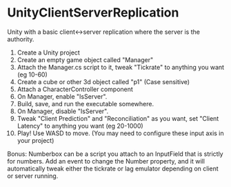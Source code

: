 # UnityClientServerReplication
Unity with a basic client&lt;->server replication where the server is the authority.

1) Create a Unity project
2) Create an empty game object called "Manager"
3) Attach the Manager.cs script to it, tweak "Tickrate" to anything you want (eg 10-60)
4) Create a cube or other 3d object called "p1" (Case sensitive)
5) Attach a CharacterController component
6) On Manager, enable "IsServer".
7) Build, save, and run the executable somewhere.
8) On Manager, disable "IsServer".
9) Tweak "Client Prediction" and "Reconciliation" as you want, set "Client Latency" to anything you want (eg 20-1000)
10) Play! Use WASD to move. (You may need to configure these input axis in your project)

Bonus:
Numberbox can be a script you attach to an InputField that is strictly for numbers. Add an event to change the Number property, and it will automatically tweak either the tickrate or lag emulator depending on client or server running.
